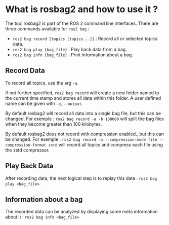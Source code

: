 # What is rosbag2 and how to use it ?

The tool rosbag2 is part of the ROS 2 command line interfaces. There are three commands available for ```ros2 bag``` :

  - ```ros2 bag record [topics [topics...]]``` : Record all or selected topics data.
  - ```ros2 bag play {bag_file}``` : Play back data from a bag.
  - ```ros2 bag info {bag_file}``` : Print information about a bag.


## Record Data

To record all topics, use the arg ```-a```.

If not further specified, ```ros2 bag record``` will create a new folder named to the 
current time stamp and stores all data within this folder. A user defined name can be given with ```-o```, ```--output```.

By default rosbag2 will record all data into a single bag file, but this can be changed. For exemple : 
```ros2 bag record -a -b 100000``` will split the bag files when they become greater than 100 kilobytes.

By default rosbag2 does not record with compression enabled., but this can be changed. For exemple :
```ros2 bag record -a --compression-mode file --compression-format zstd```
will record all topics and compress each file using the zstd compressor.


## Play Back Data

After recording data, the next logical step is to replay this data :
```ros2 bag play <bag_file>```.

## Information about a bag

The recorded data can be analyzed by displaying some meta information about it :
```ros2 bag info <bag_file>```
